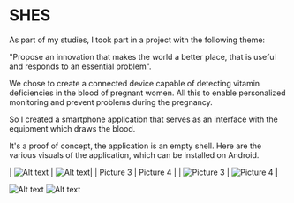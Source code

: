 # SHES
As part of my studies, I took part in a project with the following theme:

"Propose an innovation that makes the world a better place, that is useful and responds to an essential problem".

We chose to create a connected device capable of detecting vitamin deficiencies in the blood of pregnant women. All this to enable personalized monitoring and prevent problems during the pregnancy.

So I created a smartphone application that serves as an interface with the equipment which draws the blood.

It's a proof of concept, the application is an empty shell.
Here are the various visuals of the application, which can be installed on Android.

| ![Alt text](https://github.com/Damien-OLLIER/SHES/blob/master/1687106719997.jpg) | ![Alt text](https://github.com/Damien-OLLIER/SHES/blob/master/1687106720027.jpg)|
| Picture 3 | Picture 4 |
| ![Picture 3](path/to/picture3.jpg) | ![Picture 4](path/to/picture4.jpg) |


![Alt text](https://github.com/Damien-OLLIER/SHES/blob/master/1687106720006.jpg)
![Alt text](https://github.com/Damien-OLLIER/SHES/blob/master/1687106720018.jpg)
